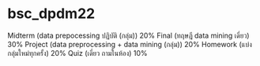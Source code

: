 # bsc_dpdm22
Midterm (data prepocessing ปฏิบัติ (กลุ่ม)) 20%
Final (ทฤษฎี data mining เดี่ยว) 30%
Project (data preprocessing + data mining (กลุ่ม)) 20%
Homework (แบ่งกลุ่มใหม่ทุกครั้ง) 20%
Quiz (เดี่ยว ถามในห้อง) 10%
